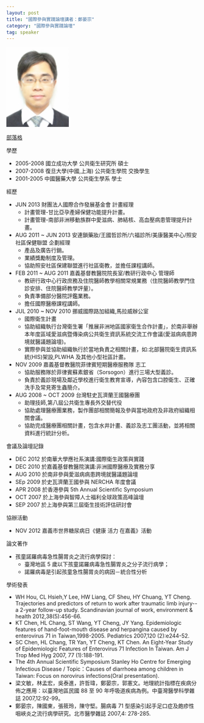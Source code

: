 ```yaml
---
layout: post
title: "國際參與實踐論壇講者：鄭晏宗"
category: "國際參與實踐論壇"
tag: speaker
---
```

![鄭晏宗](/assets/zhengyanzong)

[部落格](yantzong.blogspot.com)

學歷

- 2005-2008 國立成功大學 公共衛生研究所 碩士
- 2007-2008 復旦大學(中國,上海) 公共衛生學院 交換學生
- 2001-2005 中國醫藥大學 公共衛生學系 學士

經歷

- JUN 2013 財團法人國際合作發展基金會 計畫經理
    - 計畫管理-甘比亞孕產婦保健功能提升計畫。
    - 計畫管理-南部非洲移動族群中愛滋病、肺結核、高血壓病患管理提升計畫。
- AUG 2011 ~ JUN 2013 安連鎖藥妝/王國哲診所/六福診所/美康醫美中心/照安社區保健聯盟 企劃經理
    - 產品及廣告行銷。
    - 業績獎勵制度及管理。
    - 協助照安社區保建聯盟進行社區衛教，並擔任課程講師。
- FEB 2011 ~ AUG 2011 嘉義基督教醫院院長室/教研行政中心 管理師
    - 教研行政中心行政庶務及住院醫師教學相關常規業務（住院醫師教學門住診安排、住院醫師教學評量）。
	- 負責準備部分醫院評鑑業務。
	- 擔任國際醫療課程講師。
- JUL 2010 ~ NOV 2010 挪威國際路加組織,馬拉威辦公室
    - 國際衛生計畫
    - 協助組織執行台灣衛生署「推展非洲地區國家衛生合作計畫」，於南非舉辦本年度區域愛滋病暨傳染病公共衛生資訊系統交流工作會議(愛滋病病患跨境就醫議題論壇)。
    - 實際參與並協助組織執行於當地負責之相關計畫，如:北部醫院衛生資訊系統(HIS)架設,PLWHA 及其他小型社區計畫。
- NOV 2009 嘉義基督教醫院菲律賓短期醫療服務隊 志工
    - 協助服務隊於菲律賓蘇素銀省（Sorsogon）進行三場大型義診。
	- 負責於義診現場及鄰近學校進行衛生教育宣導，內容包含口腔衛生、正確洗手及常見寄生蟲簡介。
- AUG 2008 ~ OCT 2009 台灣駐史瓦濟蘭王國醫療團
    - 助理技師,第八屆公共衛生專長外交替代役
    - 協助處理醫療團業務，製作團部相關簡報及參與當地政府及非政府組織相關會議。
    - 協助完成醫療團相關計畫，包含水井計畫、義診及志工團活動，並將相關資料進行統計分析。

會議及論壇記錄

- DEC 2012 於南華大學應社系演講:國際衛生政策與實踐
- DEC 2010 於嘉義基督教醫院演講:非洲國際醫療及實務分享
- AUG 2010 於南非參與愛滋病病患跨境就醫議題論壇
- SEp 2009 於史瓦濟蘭王國參與 NERCHA 年度會議
- APR 2008 於香港參與 5th Annual Scientific Symposium
- OCT 2007 於上海參與智障人士福利全球政策高峰論壇
- SEP 2007 於上海參與第三屆衛生技術評估研討會

協辦活動

- NOV 2012 嘉義市世界糖尿病日《健康 活力 在嘉義》活動

論文著作

- 孩童諾羅病毒急性腸胃炎之流行病學探討：
    - 臺灣地區 5 歲以下孩童諾羅病毒急性腸胃炎之分子流行病學；
	- 諾羅病毒是引起孩童急性腸胃炎的病因－統合性分析

學術發表

- WH Hou, CL Hsieh,Y Lee, HW Liang, CF Sheu, HY Chuang, YT Cheng. Trajectories and predictors of return to work after traumatic limb injury--a 2-year follow-up study. Scandinavian journal of work, environment & health 2012,38(5):456-66.
- KT Chen, HL Chang, ST Wang, YT Cheng, JY Yang. Epidemiologic features of hand-foot-mouth disease and herpangina caused by enterovirus 71 in Taiwan,1998-2005. Pediatrics 2007,120 (2):e244-52.
- SC Chen, HL Chang, TR Yan, YT Cheng, KT Chen. An Eight-Year Study of Epidemiologic Features of Enterovirus 71 Infection In Taiwan. Am J Trop Med Hyg 2007, 77 (1):188-191.
- The 4th Annual Scientific Symposium Stanley Ho Centre for Emerging Infectious Disease / Topic：Causes of diarrhoea among children in Taiwan: Focus on norovirus infections(Oral presentation).
- 梁文敏，林孟宏，吳泰進，許哲瑋，鄭晏宗，郭憲文。地理統計指標在疾病分佈之應用：以臺灣地區民國 88 至 90 年呼吸道疾病為例。中臺灣醫學科學雜誌 2007,12:92-99。
- 鄭晏宗，陳國東，張筱玲，陳守堅。腸病毒 71 型感染引起手足口症及皰疹性咽峽炎之流行病學研究。北市醫學雜誌 2007,4: 278-285.
